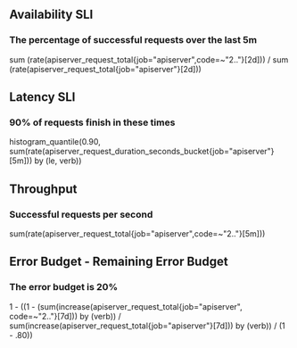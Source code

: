 ## Availability SLI
### The percentage of successful requests over the last 5m
sum (rate(apiserver_request_total{job="apiserver",code=~"2.."}[2d]))
/
sum (rate(apiserver_request_total{job="apiserver"}[2d]))

## Latency SLI
### 90% of requests finish in these times
histogram_quantile(0.90,
sum(rate(apiserver_request_duration_seconds_bucket{job="apiserver"}[5m])) by (le, verb))

## Throughput
### Successful requests per second
sum(rate(apiserver_request_total{job="apiserver",code=~"2.."}[5m]))

## Error Budget - Remaining Error Budget
### The error budget is 20%
1 - ((1 - (sum(increase(apiserver_request_total{job="apiserver", code=~"2.."}[7d])) by (verb)) / sum(increase(apiserver_request_total{job="apiserver"}[7d])) by (verb)) / (1 - .80))
